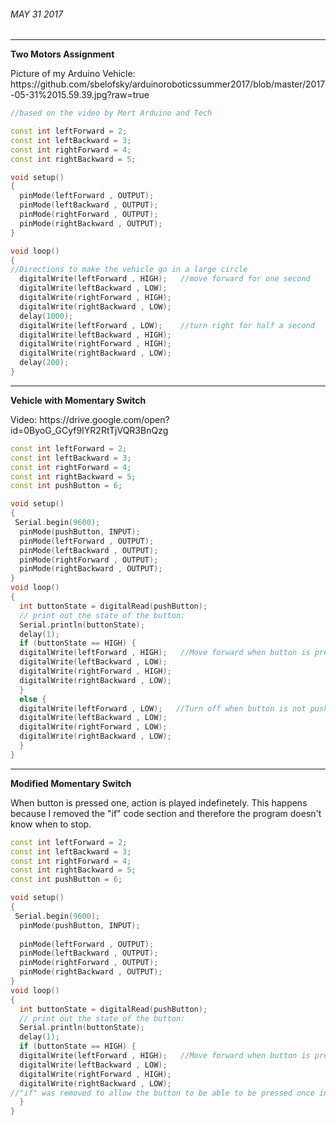 ###### MAY 31 2017
___

**Two Motors Assignment**
<p>Picture of my Arduino Vehicle: https://github.com/sbelofsky/arduinoroboticssummer2017/blob/master/2017-05-31%2015.59.39.jpg?raw=true</p>

```c++
//based on the video by Mert Arduino and Tech

const int leftForward = 2;
const int leftBackward = 3;
const int rightForward = 4;
const int rightBackward = 5;

void setup() 
{
  pinMode(leftForward , OUTPUT);
  pinMode(leftBackward , OUTPUT);
  pinMode(rightForward , OUTPUT);
  pinMode(rightBackward , OUTPUT);
}

void loop()
{
//Directions to make the vehicle go in a large circle
  digitalWrite(leftForward , HIGH);   //move forward for one second
  digitalWrite(leftBackward , LOW);
  digitalWrite(rightForward , HIGH);
  digitalWrite(rightBackward , LOW);
  delay(1000);
  digitalWrite(leftForward , LOW);    //turn right for half a second
  digitalWrite(leftBackward , HIGH);
  digitalWrite(rightForward , HIGH);
  digitalWrite(rightBackward , LOW);
  delay(200);
}
```
___

**Vehicle with Momentary Switch**
<p> Video: https://drive.google.com/open?id=0ByoG_GCyf9IYR2RtTjVQR3BnQzg </p>

```c++
const int leftForward = 2;
const int leftBackward = 3;
const int rightForward = 4;
const int rightBackward = 5;
const int pushButton = 6;

void setup() 
{
 Serial.begin(9600);
  pinMode(pushButton, INPUT);
  pinMode(leftForward , OUTPUT);
  pinMode(leftBackward , OUTPUT);
  pinMode(rightForward , OUTPUT);
  pinMode(rightBackward , OUTPUT);
}
void loop()
{
  int buttonState = digitalRead(pushButton);
  // print out the state of the button:
  Serial.println(buttonState);
  delay(1);        
  if (buttonState == HIGH) {
  digitalWrite(leftForward , HIGH);   //Move forward when button is pressed
  digitalWrite(leftBackward , LOW);
  digitalWrite(rightForward , HIGH);
  digitalWrite(rightBackward , LOW);
  }
  else {
  digitalWrite(leftForward , LOW);   //Turn off when button is not pushed
  digitalWrite(leftBackward , LOW);
  digitalWrite(rightForward , LOW);
  digitalWrite(rightBackward , LOW);
  }
}
```

___

**Modified Momentary Switch**
<p>When button is pressed one, action is played indefinetely. This happens because I removed the "if" code section and therefore the program doesn't know when to stop.</p>

```c++
const int leftForward = 2;
const int leftBackward = 3;
const int rightForward = 4;
const int rightBackward = 5;
const int pushButton = 6;

void setup() 
{
 Serial.begin(9600);
  pinMode(pushButton, INPUT);
  
  pinMode(leftForward , OUTPUT);
  pinMode(leftBackward , OUTPUT);
  pinMode(rightForward , OUTPUT);
  pinMode(rightBackward , OUTPUT);
}
void loop()
{
  int buttonState = digitalRead(pushButton);
  // print out the state of the button:
  Serial.println(buttonState);
  delay(1);        
  if (buttonState == HIGH) {
  digitalWrite(leftForward , HIGH);   //Move forward when button is pressed
  digitalWrite(leftBackward , LOW);
  digitalWrite(rightForward , HIGH);
  digitalWrite(rightBackward , LOW);
//"if" was removed to allow the button to be able to be pressed once instead of being held down
  }
}
